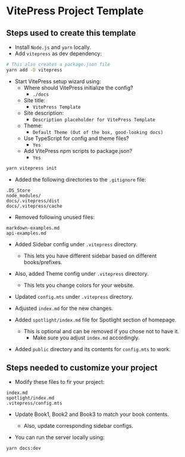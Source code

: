 # VitePress Project Template

## Steps used to create this template

* Install `Node.js` and `yarn` locally.
* Add `vitepress` as dev dependency:

```sh
# This also creates a package.json file
yarn add -D vitepress
```

* Start VitePress setup wizard using:
    * Where should VitePress initialize the config?
        * `./docs`
    * Site title:
        * `VitePress Template`
    * Site description:
        * `Description placeholder for VitePress Template`
    * Theme:
        * `Default Theme (Out of the box, good-looking docs)`
    * Use TypeScript for config and theme files?
        * `Yes`
    * Add VitePress npm scripts to package.json?
        * `Yes`

```sh
yarn vitepress init
```

* Added the following directories to the `.gitignore` file:

```
.DS_Store
node_modules/
docs/.vitepress/dist
docs/.vitepress/cache
```

* Removed following unused files:

```
markdown-examples.md
api-examples.md
```

* Added Sidebar config under `.vitepress` directory.
    * This lets you have different sidebar based on different books/prefixes.

* Also, added Theme config under `.vitepress` directory.
    * This lets you change colors for your website.

* Updated `config.mts` under `.vitepress` directory.

* Adjusted `index.md` for the new changes.

* Added `spotlight/index.md` file for Spotlight section of homepage.
    * This is optional and can be removed if you chose not to have it.
        * Make sure you adjust `index.md` accordingly.

* Added `public` directory and its contents for `config.mts` to work.

## Steps needed to customize your project

* Modify these files to fir your project:

```
index.md
spotlight/index.md
.vitepress/config.mts
```

* Update Book1, Book2 and Book3 to match your book contents.
    * Also, update corresponding sidebar configs.

* You can run the server locally using:

```sh
yarn docs:dev
```